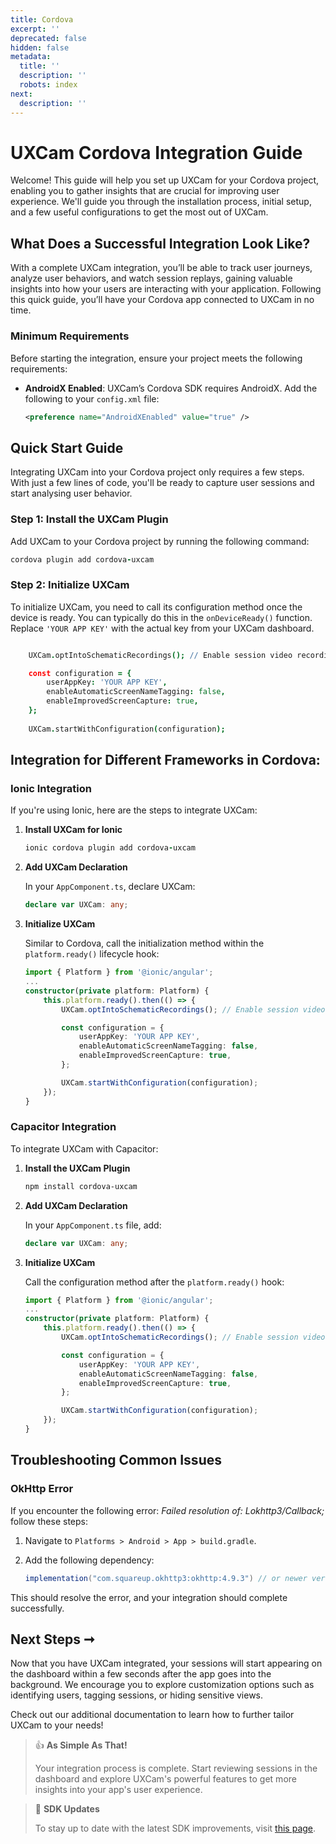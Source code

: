 ```yaml
---
title: Cordova
excerpt: ''
deprecated: false
hidden: false
metadata:
  title: ''
  description: ''
  robots: index
next:
  description: ''
---
```

# UXCam Cordova Integration Guide

Welcome! This guide will help you set up UXCam for your Cordova project, enabling you to gather insights that are crucial for improving user experience. We'll guide you through the installation process, initial setup, and a few useful configurations to get the most out of UXCam.

## What Does a Successful Integration Look Like?

With a complete UXCam integration, you’ll be able to track user journeys, analyze user behaviors, and watch session replays, gaining valuable insights into how your users are interacting with your application. Following this quick guide, you’ll have your Cordova app connected to UXCam in no time.

### Minimum Requirements

Before starting the integration, ensure your project meets the following requirements:

- **AndroidX Enabled**: UXCam’s Cordova SDK requires AndroidX. Add the following to your `config.xml` file:

  ```xml
  <preference name="AndroidXEnabled" value="true" />
  ```

## Quick Start Guide

Integrating UXCam into your Cordova project only requires a few steps. With just a few lines of code, you'll be ready to capture user sessions and start analysing user behavior.

### Step 1: Install the UXCam Plugin

Add UXCam to your Cordova project by running the following command:

```coffeescript Cordova
cordova plugin add cordova-uxcam
```

### Step 2: Initialize UXCam

To initialize UXCam, you need to call its configuration method once the device is ready. You can typically do this in the `onDeviceReady()` function. Replace `'YOUR APP KEY'` with the actual key from your UXCam dashboard.

```coffeescript Cordova

    UXCam.optIntoSchematicRecordings(); // Enable session video recording on iOS

    const configuration = {
        userAppKey: 'YOUR APP KEY',
        enableAutomaticScreenNameTagging: false,
        enableImprovedScreenCapture: true,
    };
    
    UXCam.startWithConfiguration(configuration);
```

## Integration for Different Frameworks in Cordova:

### Ionic Integration

If you're using Ionic, here are the steps to integrate UXCam:

1. **Install UXCam for Ionic**

   ```coffeescript Ionic
   ionic cordova plugin add cordova-uxcam
   ```

2. **Add UXCam Declaration**

      In your `AppComponent.ts`, declare UXCam:

   ```typescript
   declare var UXCam: any;
   ```

3. **Initialize UXCam**

   Similar to Cordova, call the initialization method within the `platform.ready()` lifecycle hook:

   ```typescript
   import { Platform } from '@ionic/angular';
   ...
   constructor(private platform: Platform) {
       this.platform.ready().then(() => {
           UXCam.optIntoSchematicRecordings(); // Enable session video recording on iOS

           const configuration = {
               userAppKey: 'YOUR APP KEY',
               enableAutomaticScreenNameTagging: false,
               enableImprovedScreenCapture: true,
           };

           UXCam.startWithConfiguration(configuration);
       });
   }
   ```

### Capacitor Integration

To integrate UXCam with Capacitor:

1. **Install the UXCam Plugin**

   ```bash
   npm install cordova-uxcam
   ```

2. **Add UXCam Declaration**

      In your `AppComponent.ts` file, add:

   ```typescript
   declare var UXCam: any;
   ```

3. **Initialize UXCam**

   Call the configuration method after the `platform.ready()` hook:

   ```typescript
   import { Platform } from '@ionic/angular';
   ...
   constructor(private platform: Platform) {
       this.platform.ready().then(() => {
           UXCam.optIntoSchematicRecordings(); // Enable session video recording on iOS

           const configuration = {
               userAppKey: 'YOUR APP KEY',
               enableAutomaticScreenNameTagging: false,
               enableImprovedScreenCapture: true,
           };

           UXCam.startWithConfiguration(configuration);
       });
   }
   ```

## Troubleshooting Common Issues

### OkHttp Error

If you encounter the following error: _Failed resolution of: Lokhttp3/Callback;_ follow these steps:

1. Navigate to `Platforms > Android > App > build.gradle`.
2. Add the following dependency:

   ```gradle
   implementation("com.squareup.okhttp3:okhttp:4.9.3") // or newer version
   ```

This should resolve the error, and your integration should complete successfully.

## Next Steps ➞

Now that you have UXCam integrated, your sessions will start appearing on the dashboard within a few seconds after the app goes into the background. We encourage you to explore customization options such as identifying users, tagging sessions, or hiding sensitive views. 

Check out our additional documentation to learn how to further tailor UXCam to your needs!

> 👍 **As Simple As That!**
> 
> Your integration process is complete. Start reviewing sessions in the dashboard and explore UXCam's powerful features to get more insights into your app's user experience.

> 📜 **SDK Updates**
> 
> To stay up to date with the latest SDK improvements, visit [this page](https://help.uxcam.com/hc/en-us/articles/4404509626509--SDK-UPDATES).
